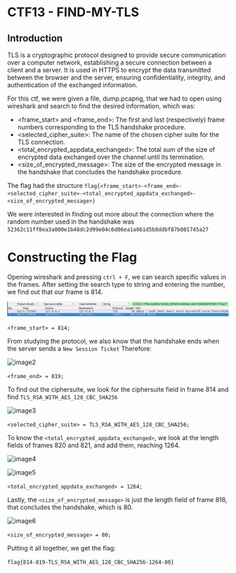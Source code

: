 # CTF13 - FIND-MY-TLS

## Introduction

TLS is a cryptographic protocol designed to provide secure communication over a computer network, establishing a secure connection between a client and a server. It is used in HTTPS to encrypt the data transmitted between the browser and the server, ensuring confidentiality, integrity, and authentication of the exchanged information.

For this ctf, we were given a file, dump.pcapng, that we had to open using wireshark and search to find the desired information, which was:
- <frame_start> and <frame_end>: The first and last (respectively) frame numbers corresponding to the TLS handshake procedure.
- <selected_cipher_suite>: The name of the chosen cipher suite for the TLS connection.
- <total_encrypted_appdata_exchanged>: The total sum of the size of encrypted data exchanged over the channel until its termination.
- <size_of_encrypted_message>: The size of the encrypted message in the handshake that concludes the handshake procedure.

The flag had the structure ``` flag{<frame_start>-<frame_end>-<selected_cipher_suite>-<total_encrypted_appdata_exchanged>-<size_of_encrypted_message>} ```

We were interested in finding out more about the connection where the random number used in the handshake was ``` 52362c11ff0ea3a000e1b48dc2d99e04c6d06ea1a061d5b8ddbf87b001745a27 ```

# Constructing the Flag

Opening wireshark and pressing ``` ctrl + F ```, we can search specific values in the frames. After setting the search type to string and entering the number, we find out that our frame is 814.

![image1](images/tls/tls1.png)

``` <frame_start> = 814; ```

From studying the protocol, we also know that the handshake ends when the server sends a ``` New Session Ticket ```
Therefore:

![image2](images/tls/tls3.png)

``` <frame_end> = 819; ```

To find out the ciphersuite, we look for the ciphersuite field in frame 814 and find ``` TLS_RSA_WITH_AES_128_CBC_SHA256 ```

![image3](images/tls/TLS2.png)

``` <selected_cipher_suite> = TLS_RSA_WITH_AES_128_CBC_SHA256; ```

To know the ```<total_encrypted_appdata_exchanged>```, we look at the length fields of frames 820 and 821, and add them, reaching 1264.

![image4](images/tls/tls4.png)

![image5](images/tls/tls5.png)

```<total_encrypted_appdata_exchanged> = 1264; ```

Lastly, the ```<size_of_encrypted_message>``` is  just the length field of frame 818, that concludes the handshake, which is 80.

![image6](images/tls/tls6.png)

```<size_of_encrypted_message> = 80; ```

Putting it all together, we get the flag:

``` flag{814-819-TLS_RSA_WITH_AES_128_CBC_SHA256-1264-80} ```

